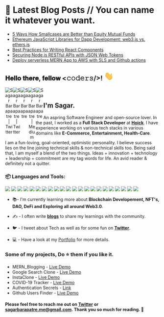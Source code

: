 # 📩 Latest Blog Posts // You can name it whatever you want.
<!-- BLOG-POST-LIST:START -->
- [5 Ways How Smallcases are Better than Equity Mutual Funds](https://sagarbarapatre.medium.com/5-ways-how-smallcases-are-better-than-equity-mutual-funds-ec6a523643ad?source=rss-f8cadd77f448------2)
- [Ethereum JavaScript Libraries for Dapp Development: web3.js vs. ethers.js](https://sagarbarapatre.medium.com/ethereum-javascript-libraries-for-dapp-development-web3-js-vs-ethers-js-fd7201abcee?source=rss-f8cadd77f448------2)
- [Best Practices for Writing React Components](https://sagarbarapatre.medium.com/best-practices-for-writing-react-components-555a34ae5c9e?source=rss-f8cadd77f448------2)
- [Securing Node.js RESTful APIs with JSON Web Tokens](https://sagarbarapatre.medium.com/securing-node-js-restful-apis-with-json-web-tokens-77a30d3a838c?source=rss-f8cadd77f448------2)
- [Deploy serverless MERN App to AWS with SLS and Github actions](https://sagarbarapatre.medium.com/deploy-serverless-mern-app-to-aws-with-sls-and-github-actions-d4c0b836d30?source=rss-f8cadd77f448------2)
<!-- BLOG-POST-LIST:END -->


<h2> 𝐇𝐞𝐥𝐥𝐨 𝐭𝐡𝐞𝐫𝐞, 𝐟𝐞𝐥𝐥𝐨𝐰 <𝚌𝚘𝚍𝚎𝚛𝚜/>! <img src="https://raw.githubusercontent.com/ABSphreak/ABSphreak/master/gifs/Hi.gif" width="30px"></h2>

<!-- <img align='right' src='https://user-images.githubusercontent.com/5713670/87202985-820dcb80-c2b6-11ea-9f56-7ec461c497c3.gif' width='200"'> -->

<p align="center">
    <a href="https://www.linkedin.com/in/sagarbarapatre02/">
  <img align="left" alt="Sagar Barapatre | Twitter" width="25px" src="https://cdn.jsdelivr.net/npm/simple-icons@v3/icons/linkedin.svg" />
</a>
<a href="https://twitter.com/sagar_sb_">
  <img align="left" alt="Sagar Barapatre | Twitter" width="25px" src="https://cdn.jsdelivr.net/npm/simple-icons@v3/icons/twitter.svg" />
</a>
<a href="https://stackoverflow.com/users/13044870/sagar-barapatre">
  <img align="left" alt="Sagar Barapatre" width="25px" src="https://cdn.jsdelivr.net/npm/simple-icons@v3/icons/stackoverflow.svg" />
</a>
    
    
<p align="center">
    <a href="https://sagarbarapatre.medium.com">
  <img align="left" alt="Sagar Barapatre | Medium" width="25px" src="https://cdn.jsdelivr.net/npm/simple-icons@v3/icons/medium.svg" />
</a>
    
<a href="https://open.spotify.com/user/31i5mosmil3pn56b3bdhgj547z6y?si=99ebab7ce14147ed">
  <img align="left" alt="Sagar Barapatre" width="25px" src="https://cdn.jsdelivr.net/npm/simple-icons@v3/icons/spotify.svg" />
</a>
    </p>
    
 <br>
<!--   <br> -->
 
## I'm Sagar. 
  
An aspring Software Engineer and open-source lover. In the past, I worked as a **Full Stack Developer** at **[Hoick](https://hoick.co.in)**.
I have experience working on various tech stacks in various domains like **E-Commerce, Entertainment, Health-Care**.

I am a fun-loving, goal-oriented, optimistic personality. I believe success lies on the line joining technical skills & non-technical skills too. Being said that, I am myself a blend of the two things. Ideas + innovation + technology + leadership + commitment are my tag words for life. An avid reader & definitely not a quitter.


### 📦 Languages and Tools: 


<img src="https://img.shields.io/badge/JavaScript-F7DF1E?style=for-the-badge&logo=javascript&logoColor=black" /> <img src="https://img.shields.io/badge/Node.js-339933?style=for-the-badge&logo=nodedotjs&logoColor=white" /> <img src="https://img.shields.io/badge/Express.js-000000?style=for-the-badge&logo=express&logoColor=white" /> <img src="https://img.shields.io/badge/MongoDB-4EA94B?style=for-the-badge&logo=mongodb&logoColor=white" /> <img src="https://img.shields.io/badge/React-20232A?style=for-the-badge&logo=react&logoColor=61DAFB" /> <img src="https://img.shields.io/badge/HTML5-E34F26?style=for-the-badge&logo=html5&logoColor=white" /> <img src="https://img.shields.io/badge/CSS3-1572B6?style=for-the-badge&logo=css3&logoColor=white" /> <img src="https://img.shields.io/badge/Bootstrap-563D7C?style=for-the-badge&logo=bootstrap&logoColor=white" /> <img src="https://img.shields.io/badge/Redux-593D88?style=for-the-badge&logo=redux&logoColor=white" /> <img src="https://img.shields.io/badge/jQuery-0769AD?style=for-the-badge&logo=jquery&logoColor=white" /> <img src="https://img.shields.io/badge/GitHub-100000?style=for-the-badge&logo=github&logoColor=white" /> <img src="https://img.shields.io/badge/Git-F05032?style=for-the-badge&logo=git&logoColor=white" /> <img src="https://img.shields.io/badge/Postman-FF6C37?style=for-the-badge&logo=Postman&logoColor=white" /> <img src="https://img.shields.io/badge/dev.to-0A0A0A?style=for-the-badge&logo=devdotto&logoColor=white" /> <img src="https://img.shields.io/badge/C-00599C?style=for-the-badge&logo=c&logoColor=white" /> <img src="https://img.shields.io/badge/C%2B%2B-00599C?style=for-the-badge&logo=c%2B%2B&logoColor=white" /> <img src="https://img.shields.io/badge/npm-CB3837?style=for-the-badge&logo=npm&logoColor=white" /> <img src="https://img.shields.io/badge/React_Router-CA4245?style=for-the-badge&logo=react-router&logoColor=white" /> <img src="https://img.shields.io/badge/Heroku-430098?style=for-the-badge&logo=heroku&logoColor=white" /> 
<img src="https://img.shields.io/badge/web3.js-F16822?style=for-the-badge&logo=web3.js&logoColor=white"> <img src="https://img.shields.io/badge/Ethereum-3C3C3D?style=for-the-badge&logo=Ethereum&logoColor=white"> <img src="https://img.shields.io/badge/Solidity-e6e6e6?style=for-the-badge&logo=solidity&logoColor=black">


- 📚- I'm currently learning more about **Blockchain Developement, NFT's, DAO, DeFi and Exploring all around Web3.0**.

- :writing_hand: - I often write **[blogs](https://sagarbarapatre.medium.com)** to share my learnings with the community.

- :bird: - I tweet about Tech as well as for some fun on **[Twitter](https://twitter.com/sagar_sb_)**.

- :computer: - Have a look at my [Portfolio](https://sagarbarapatre.vercel.app) for more details.


### Some of my projects, Do ⭐️ them if you like it.

- MERN_Blogging - [Live Demo](https://mern-crud-assignment.herokuapp.com/)
- Google Search Clone - [Live Demo](https://search-engine-cb6e7.web.app/)
- InstaClone - [Live Demo](https://mern-instagram-assignment.herokuapp.com/)
- COVID-19 Tracker - [Live Demo](https://covid-19tracker-react.netlify.app/)
- Authentication Secrets - [Link](https://github.com/sagar-barapatre/Authentication-Secrets)
- Github Users Finder - [Live Demo](https://sagar-barapatre.github.io/Github-Users-Finder/)


#### Please feel free to reach me out on **[Twitter](https://twitter.com/sagar_sb_)** or **[sagarbarapatre.me@gmail.com](mailto:sagarbarapatre.me@gmail.com)**. Thank you so much for reading. 💛
